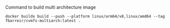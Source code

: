 Command to build multi architecture image
```
docker buildx build --push --platform linux/arm64/v8,linux/amd64 --tag fbarreir/cvmfs-multiarch:latest .
```